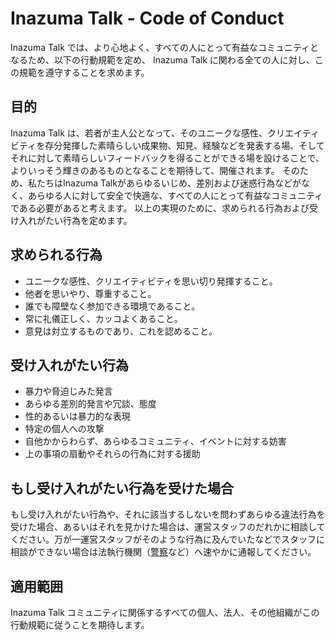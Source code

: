 # Inazuma Talk - Code of Conduct

Inazuma Talk では、より心地よく、すべての人にとって有益なコミュニティとなるため、以下の行動規範を定め、 Inazuma Talk に関わる全ての人に対し、この規範を遵守することを求めます。

## 目的
Inazuma Talk は、若者が主人公となって、そのユニークな感性、クリエイティビティを存分発揮した素晴らしい成果物、知見、経験などを発表する場、そしてそれに対して素晴らしいフィードバックを得ることができる場を設けることで、よりいっそう輝きのあるものとなることを期待して、開催されます。
そのため、私たちはInazuma Talkがあらゆるいじめ、差別および迷惑行為などがなく、あらゆる人に対して安全で快適な、すべての人にとって有益なコミュニティである必要があると考えます。
以上の実現のために、求められる行為および受け入れがたい行為を定めます。

## 求められる行為
- ユニークな感性、クリエイティビティを思い切り発揮すること。
- 他者を思いやり、尊重すること。
- 誰でも障壁なく参加できる環境であること。
- 常に礼儀正しく、カッコよくあること。
- 意見は対立するものであり、これを認めること。

## 受け入れがたい行為
- 暴力や脅迫じみた発言
- あらゆる差別的発言や冗談、態度
- 性的あるいは暴力的な表現
- 特定の個人への攻撃
- 自他かからわらず、あらゆるコミュニティ、イベントに対する妨害
- 上の事項の扇動やそれらの行為に対する援助

## もし受け入れがたい行為を受けた場合
もし受け入れがたい行為や、それに該当するしないを問わずあらゆる違法行為を受けた場合、あるいはそれを見かけた場合は、運営スタッフのだれかに相談してください。万が一運営スタッフがそのような行為に及んでいたなどでスタッフに相談ができない場合は法執行機関（[警察](tel:110)など）へ速やかに通報してください。

## 適用範囲
Inazuma Talk コミュニティに関係するすべての個人、法人、その他組織がこの行動規範に従うことを期待します。
